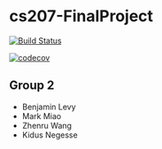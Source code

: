 # cs207-FinalProject

[![Build Status](https://travis-ci.com/ADMonsters/cs207-FinalProject.svg?branch=master)](https://travis-ci.com/ADMonsters/cs207-FinalProject)

[![codecov](https://codecov.io/gh/ADMonsters/cs207-FinalProject/branch/master/graph/badge.svg)](https://codecov.io/gh/ADMonsters/cs207-FinalProject)

## Group 2

- Benjamin Levy
- Mark Miao
- Zhenru Wang
- Kidus Negesse
